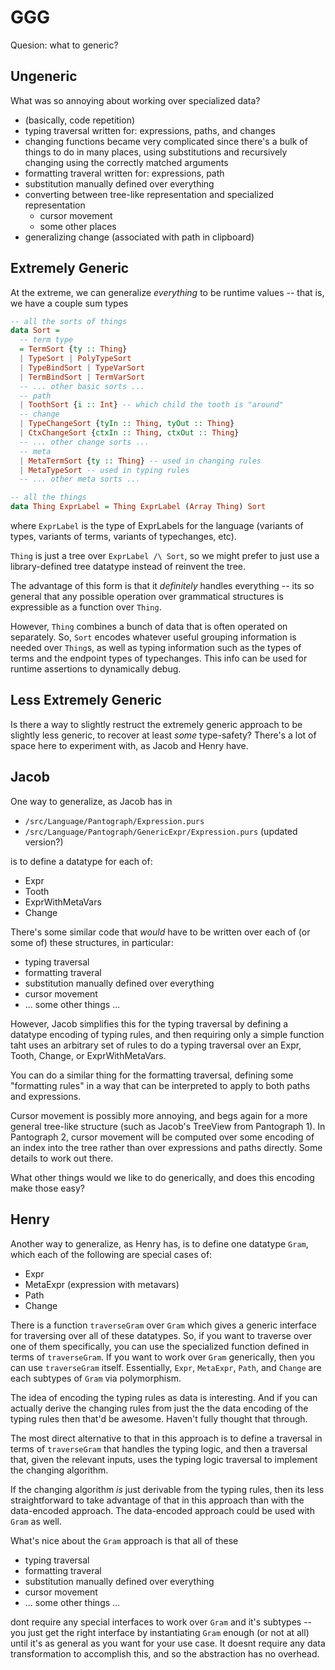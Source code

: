 # GGG

Quesion: what to generic?

## Ungeneric

What was so annoying about working over specialized data?
- (basically, code repetition)
- typing traversal written for: expressions, paths, and changes
- changing functions became very complicated since there's a bulk of things to
  do in many places, using substitutions and recursively changing using the
  correctly matched arguments
- formatting traveral written for: expressions, path
- substitution manually defined over everything
- converting between tree-like representation and specialized representation
  - cursor movement
  - some other places
- generalizing change (associated with path in clipboard)

## Extremely Generic

At the extreme, we can generalize _everything_ to be runtime values -- that is, we
have a couple sum types
```purs
-- all the sorts of things
data Sort =
  -- term type
  = TermSort {ty :: Thing}
  | TypeSort | PolyTypeSort
  | TypeBindSort | TypeVarSort
  | TermBindSort | TermVarSort
  -- ... other basic sorts ...
  -- path
  | ToothSort {i :: Int} -- which child the tooth is "around"
  -- change
  | TypeChangeSort {tyIn :: Thing, tyOut :: Thing}
  | CtxChangeSort {ctxIn :: Thing, ctxOut :: Thing}
  -- ... other change sorts ...
  -- meta
  | MetaTermSort {ty :: Thing} -- used in changing rules
  | MetaTypeSort -- used in typing rules
  -- ... other meta sorts ...

-- all the things
data Thing ExprLabel = Thing ExprLabel (Array Thing) Sort
```
where `ExprLabel` is the type of ExprLabels for the language (variants of types,
variants of terms, variants of typechanges, etc).

`Thing` is just a tree over `ExprLabel /\ Sort`, so we might prefer to just use a
library-defined tree datatype instead of reinvent the tree.

The advantage of this form is that it _definitely_ handles everything -- its so
general that any possible operation over grammatical structures is expressible
as a function over `Thing`. 

However, `Thing` combines a bunch of data that is often operated on separately.
So, `Sort` encodes whatever useful grouping information is needed over `Thing`s,
as well as typing information such as the types of terms and the endpoint types
of typechanges. This info can be used for runtime assertions to dynamically
debug.

## Less Extremely Generic

Is there a way to slightly restruct the extremely generic approach to be
slightly less generic, to recover at least _some_ type-safety? There's a lot of
space here to experiment with, as Jacob and Henry have.

## Jacob

One way to generalize, as Jacob has in

- `/src/Language/Pantograph/Expression.purs`
- `/src/Language/Pantograph/GenericExpr/Expression.purs` (updated version?)

is to define a datatype for each of:
- Expr
- Tooth
- ExprWithMetaVars
- Change

There's some similar code that _would_ have to be written over each of (or some of)
these structures, in particular:
- typing traversal
- formatting traveral
- substitution manually defined over everything
- cursor movement
- ... some other things ...

However, Jacob simplifies this for the typing traversal by defining a datatype
encoding of typing rules, and then requiring only a simple function taht uses an
arbitrary set of rules to do a typing traversal over an Expr, Tooth, Change,
or ExprWithMetaVars.

You can do a similar thing for the formatting traversal, defining some
"formatting rules" in a way that can be interpreted to apply to both paths and
expressions.

Cursor movement is possibly more annoying, and begs again for a more general
tree-like structure (such as Jacob's TreeView from Pantograph 1). In Pantograph
2, cursor movement will be computed over some encoding of an index into the tree
rather than over expressions and paths directly. Some details to work out there.

What other things would we like to do generically, and does this encoding make
those easy?

## Henry

Another way to generalize, as Henry has, is to define one datatype `Gram`, which
each of the following are special cases of:
- Expr
- MetaExpr (expression with metavars)
- Path
- Change

There is a function `traverseGram` over `Gram` which gives a generic interface
for traversing over all of these datatypes. So, if you want to traverse over one
of them specifically, you can use the specialized function defined in terms of
`traverseGram`. If you want to work over `Gram` generically, then you can use
`traverseGram` itself. Essentially, `Expr`, `MetaExpr`, `Path`, and `Change` are
each subtypes of `Gram` via polymorphism.

The idea of encoding the typing rules as data is interesting. And if you can
actually derive the changing rules from just the the data encoding of the typing
rules then that'd be awesome. Haven't fully thought that through. 

The most direct alternative to that in this approach is to define a traversal in
terms of `traverseGram` that handles the typing logic, and then a traversal
that, given the relevant inputs, uses the typing logic traversal to implement
the changing algorithm.

If the changing algorithm _is_ just derivable from the typing rules, then its
less straightforward to take advantage of that in this approach than with the
data-encoded approach. The data-encoded approach could be used with `Gram` as
well.

What's nice about the `Gram` approach is that all of these
- typing traversal
- formatting traveral
- substitution manually defined over everything
- cursor movement
- ... some other things ...

dont require any special interfaces to work over `Gram` and it's subtypes -- you
just get the right interface by instantiating `Gram` enough (or not at all)
until it's as general as you want for your use case. It doesnt require any data
transformation to accomplish this, and so the abstraction has no overhead.


